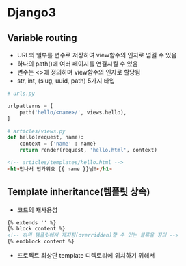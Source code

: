 # Django3

## Variable routing

- URL의 일부를 변수로 저장하여 view함수의 인자로 넘길 수 있음
- 하나의 path()에 여러 페이지를 연결시킬 수 있음
- 변수는 <>에 정의하며 view함수의 인자로 할당됨
- str, int, (slug, uuid, path) 5가지 타입

```python
# urls.py

urlpatterns = [
    path('hello/<name>/', views.hello),
]

# articles/views.py
def hello(request, name):
    context = {'name' : name}
    return render(request, 'hello.html', context)
```

```html
<!-- articles/templates/hello.html -->
<h1>만나서 반가워요 {{ name }}님!</h1>
```

## Template inheritance(템플릿 상속)

- 코드의 재사용성

```html
{% extends '' %}
{% block content %}
<!-- 하위 템플릿에서 재지정(overridden)할 수 있는 블록을 정의 -->
{% endblock content %}
```

- 프로젝트 최상단 template 디렉토리에 위치하기 위해서  

